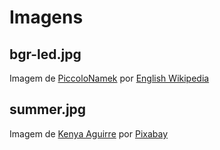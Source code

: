 # Imagens

## bgr-led.jpg
Imagem de [PiccoloNamek](PiccoloNamek) por [English Wikipedia](https://en.wikipedia.org/wiki/Image:RBG-LED.jpg)

## summer.jpg
Imagem de [Kenya Aguirre](https://pixabay.com/pt/users/keenyam-10801065/?utm_source=link-attribution&utm_medium=referral&utm_campaign=image&utm_content=5341326) por [Pixabay](https://pixabay.com/pt/?utm_source=link-attribution&utm_medium=referral&utm_campaign=image&utm_content=5341326)